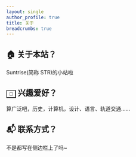 ```yaml
---
layout: single
author_profile: true
title: 关于
breadcrumbs: true
---
```

## 🏠 关于本站？
Suntrise(简称 STR)的小站啦

## <button style="background:none;" onclick="show()">🎨</button> 兴趣爱好？
算广泛吧，历史，计算机，设计、语言、轨道交通……

## 📬 联系方式？
不是都写在侧边栏上了吗~

<div id="himitsu" style="display:none;">
## 💗 悄悄话

![mius](https://github.com/suntrise/suntrise.github.io/assets/89229642/87b96f98-38a8-4f15-af66-90bdf8364d3c)

![bdp_7th](https://github.com/user-attachments/assets/d7ac256f-d8e4-49b2-8485-bbfed15bdb77)

![异次元FES_偶像大师_LoveLive!歌合战主视觉图](https://github.com/user-attachments/assets/f17449eb-2f44-464d-97c7-4ab1bbdfa5a5)
</div>

<script>
  function show(){
    himitsu.style.display="block";
  }
</script>










